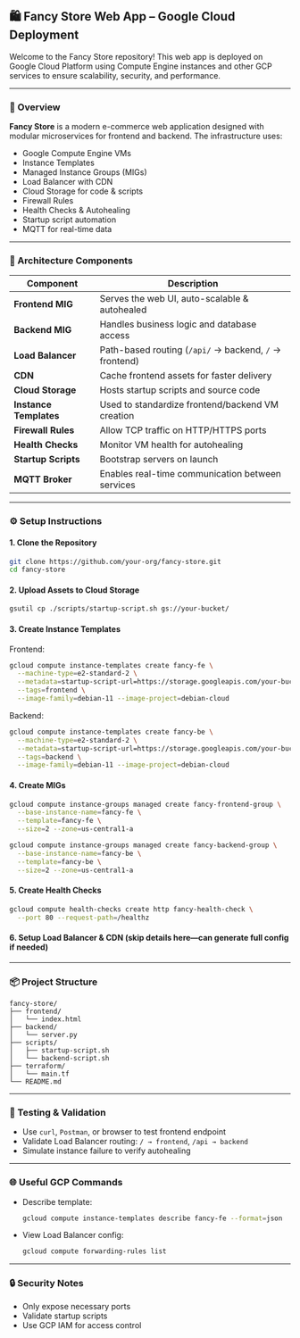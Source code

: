 ## 🛍️ Fancy Store Web App – Google Cloud Deployment

Welcome to the Fancy Store repository! This web app is deployed on Google Cloud Platform using Compute Engine instances and other GCP services to ensure scalability, security, and performance.

---

### 🚀 Overview

**Fancy Store** is a modern e-commerce web application designed with modular microservices for frontend and backend. The infrastructure uses:

- Google Compute Engine VMs
- Instance Templates
- Managed Instance Groups (MIGs)
- Load Balancer with CDN
- Cloud Storage for code & scripts
- Firewall Rules
- Health Checks & Autohealing
- Startup script automation
- MQTT for real-time data

---

### 🧱 Architecture Components

| Component | Description |
|----------|-------------|
| **Frontend MIG** | Serves the web UI, auto-scalable & autohealed |
| **Backend MIG** | Handles business logic and database access |
| **Load Balancer** | Path-based routing (`/api/` → backend, `/` → frontend) |
| **CDN** | Cache frontend assets for faster delivery |
| **Cloud Storage** | Hosts startup scripts and source code |
| **Instance Templates** | Used to standardize frontend/backend VM creation |
| **Firewall Rules** | Allow TCP traffic on HTTP/HTTPS ports |
| **Health Checks** | Monitor VM health for autohealing |
| **Startup Scripts** | Bootstrap servers on launch |
| **MQTT Broker** | Enables real-time communication between services |

---

### ⚙️ Setup Instructions

#### 1. Clone the Repository
```bash
git clone https://github.com/your-org/fancy-store.git
cd fancy-store
```

#### 2. Upload Assets to Cloud Storage
```bash
gsutil cp ./scripts/startup-script.sh gs://your-bucket/
```

#### 3. Create Instance Templates
Frontend:
```bash
gcloud compute instance-templates create fancy-fe \
  --machine-type=e2-standard-2 \
  --metadata=startup-script-url=https://storage.googleapis.com/your-bucket/startup-script.sh \
  --tags=frontend \
  --image-family=debian-11 --image-project=debian-cloud
```

Backend:
```bash
gcloud compute instance-templates create fancy-be \
  --machine-type=e2-standard-2 \
  --metadata=startup-script-url=https://storage.googleapis.com/your-bucket/backend-script.sh \
  --tags=backend \
  --image-family=debian-11 --image-project=debian-cloud
```

#### 4. Create MIGs
```bash
gcloud compute instance-groups managed create fancy-frontend-group \
  --base-instance-name=fancy-fe \
  --template=fancy-fe \
  --size=2 --zone=us-central1-a

gcloud compute instance-groups managed create fancy-backend-group \
  --base-instance-name=fancy-be \
  --template=fancy-be \
  --size=2 --zone=us-central1-a
```

#### 5. Create Health Checks
```bash
gcloud compute health-checks create http fancy-health-check \
  --port 80 --request-path=/healthz
```

#### 6. Setup Load Balancer & CDN (skip details here—can generate full config if needed)

---

### 📦 Project Structure

```text
fancy-store/
├── frontend/
│   └── index.html
├── backend/
│   └── server.py
├── scripts/
│   ├── startup-script.sh
│   └── backend-script.sh
├── terraform/
│   └── main.tf
└── README.md
```

---

### 🧪 Testing & Validation

- Use `curl`, `Postman`, or browser to test frontend endpoint
- Validate Load Balancer routing: `/ → frontend`, `/api → backend`
- Simulate instance failure to verify autohealing

---

### 🌐 Useful GCP Commands

- Describe template:
  ```bash
  gcloud compute instance-templates describe fancy-fe --format=json
  ```
- View Load Balancer config:
  ```bash
  gcloud compute forwarding-rules list
  ```

---

### 🔒 Security Notes

- Only expose necessary ports
- Validate startup scripts
- Use GCP IAM for access control
